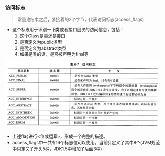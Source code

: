 ### 访问标志

> 常量池结束之后，紧接着的2个字节，代表访问标志(access_flags)

* 这个标志用于识别一下类或者接口层次的访问信息，包括：
    1. 这个Class是类还是接口
    2. 是否定义为public类型
    3. 是否定义为abstract类型
    4. 如果是类的话，是否被声明为final等

![访问标志表](img/AccessFlags.png)

* 上述flag进行<位或运算>，形成一个完整的描述。
* access_flags中一共有16个标志位可以使用，当前只定义了其中8个(JVM规范中只定义了开头5种，JDK1.5中增加了后面3中)